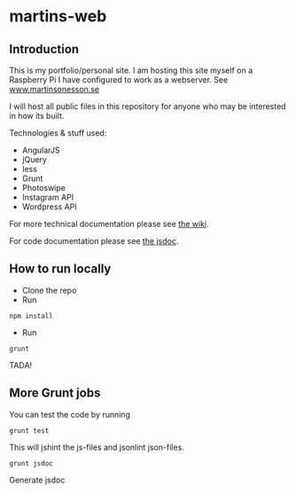 martins-web
==========

## Introduction

This is my portfolio/personal site. I am hosting this site myself on a Raspberry Pi I have configured to work as a webserver. See www.martinsonesson.se

I will host all public files in this repository for anyone who may be interested in how its built.

Technologies & stuff used:

+ AngularJS
+ jQuery
+ less
+ Grunt
+ Photoswipe
+ Instagram API
+ Wordpress API

For more technical documentation please see [the wiki](https://github.com/ToWelie89/martinsweb/wiki).

For code documentation please see [the jsdoc](http://www.martinsonesson.se/docs).

## How to run locally

- Clone the repo
- Run

```
npm install
```

- Run

```
grunt
```

TADA!

## More Grunt jobs

You can test the code by running

```
grunt test
```

This will jshint the js-files and jsonlint json-files.

```
grunt jsdoc
```

Generate jsdoc
